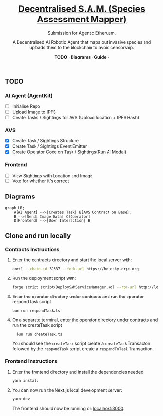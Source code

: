 <a href="https://decentralised-sam.vercel.app/">
  <h1 align="center">Decentralised S.A.M. (Species Assessment Mapper)</h1>
</a>

<p align="center">
Submission for Agentic Etheruem.
</p>

<p align="center">
A Decentralised AI Robotic Agent that maps out invasive species and uploads them to the blockchain to avoid censorship.
</p>

<p align="center">
  <a href="#todo"><strong>TODO</strong></a> ·
  <a href="#diagrams"><strong>Diagrams</strong></a> ·
  <a href="#clone-and-run-locally"><strong>Guide</strong></a> ·
</p>
<br/>

## TODO

### AI Agent (AgentKit)

-   [ ] Initialise Repo
-   [ ] Upload Image to IPFS
-   [ ] Create Tasks / Sightings for AVS (Upload location + IPFS Hash)

### AVS

-   [x] Create Task / Sightings Structure
-   [x] Create Task / Sightings Event Emitter
-   [x] Create Operator Code on Task / Sightings(Run AI Modal)

### Frontend

-   [ ] View Sightings with Location and Image
-   [ ] Vote for whether it's correct

## Diagrams

```mermaid
graph LR;
    A[AI Agent] -->|Creates Task| B[AVS Contract on Base];
    B -->|Sends Image Data| C[Operator];
    D[Frontend] -->|User Interaction| B;
```

## Clone and run locally

### Contracts Instructions

1. Enter the contracts directory and start the local server with:

    ```bash
    anvil --chain-id 31337 --fork-url https://holesky.drpc.org
    ```

2. Run the deployment script with:

    ```bash
    forge script script/DeploySAMServiceManager.sol --rpc-url http://localhost:8545 --broadcast
    ```

3. Enter the operator directory under contracts and run the operator respondTask script

    ```bash
    bun run respondTask.ts
    ```

4. On a separate terminal, enter the operator directory under contracts and run the createTask script

    ```bash
      bun run createTask.ts
    ```

    You should see the `createTask` script create a `createTask` Transacton followed by the `respondTask` script create a `respondToTask` Transaction.

### Frontend Instructions

1. Enter the frontend directory and install the dependencies needed

    ```bash
    yarn install
    ```

2. You can now run the Next.js local development server:

    ```bash
    yarn dev
    ```

    The frontend should now be running on [localhost:3000](http://localhost:3000/).
